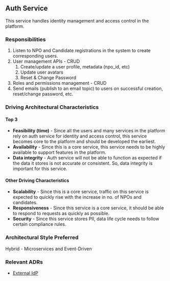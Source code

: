 ## Auth Service

This service handles identity management and access control in the platform.

### Responsibilities

1. Listen to NPO and Candidate registrations in the system to create corresponding users.
2. User management APIs - CRUD
   1. Create/update a user profile, metadata (npo_id, etc)
   2. Update user avatars
   3. Reset & Change Password
3. Roles and permissions management - CRUD
4. Send emails (publish to an email topic) to users on successful creation, reset/change password, etc.

### Driving Architectural Characteristics

#### Top 3

- **Feasibility (time)** - Since all the users and many services in the platform rely on auth service for identity and access control, this service becomes core to the platform and should be developed the earliest.
- **Availability** - Since this is a core service, this service needs to be highly available to support features in the platform.
- **Data integrity** - Auth service will not be able to function as expected if the data it stores is not accurate or consistent. So, data integrity is important for this service.

#### Other Driving Characteristics

- **Scalability** - Since this is a core service, traffic on this service is expected to quickly rise with the increase in no. of NPOs and candidates.
- **Responsiveness** - Since this service is a core service, it should be able to respond to requests as quickly as possible.
- **Security** - Since this service stores PII, data life cycle needs to follow certain compliance rules.

### Architectural Style Preferred

Hybrid - Microservices and Event-Driven

### Relevant ADRs

- [External IdP](../ADRs/external-idp.md)